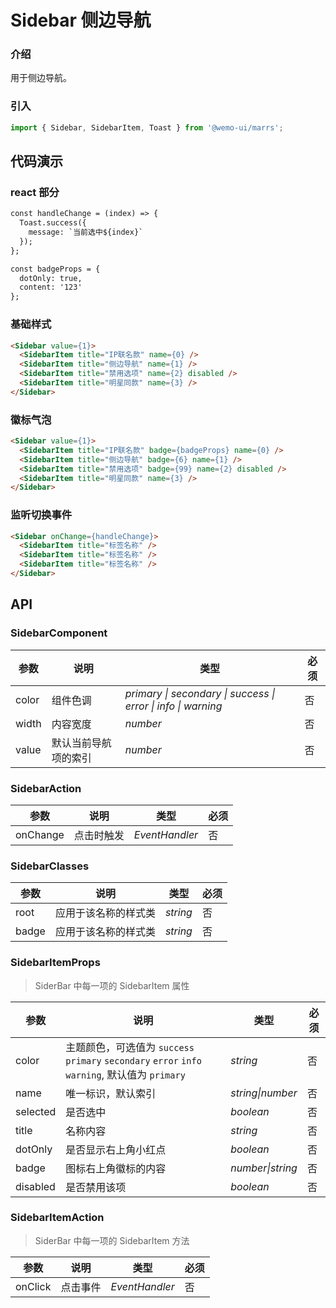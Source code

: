 # Sidebar 侧边导航

### 介绍

用于侧边导航。

### 引入

```js
import { Sidebar, SidebarItem, Toast } from '@wemo-ui/marrs';
```

## 代码演示

### react 部分

```html
const handleChange = (index) => {
  Toast.success({
    message: `当前选中${index}`
  });
};

const badgeProps = {
  dotOnly: true,
  content: '123'
};
```

### 基础样式

```html
<Sidebar value={1}>
  <SidebarItem title="IP联名款" name={0} />
  <SidebarItem title="侧边导航" name={1} />
  <SidebarItem title="禁用选项" name={2} disabled />
  <SidebarItem title="明星同款" name={3} />
</Sidebar>
```
### 徽标气泡

```html
<Sidebar value={1}>
  <SidebarItem title="IP联名款" badge={badgeProps} name={0} />
  <SidebarItem title="侧边导航" badge={6} name={1} />
  <SidebarItem title="禁用选项" badge={99} name={2} disabled />
  <SidebarItem title="明星同款" name={3} />
</Sidebar>
```
### 监听切换事件

```html
<Sidebar onChange={handleChange}>
  <SidebarItem title="标签名称" />
  <SidebarItem title="标签名称" />
  <SidebarItem title="标签名称" />
</Sidebar>
```


## API

### SidebarComponent


|参数|说明|类型|必须|
|--|--|--|--|
|color|组件色调|_primary \| secondary \| success \| error \| info \| warning_|否|
|width| 内容宽度|_number_|否|
|value| 默认当前导航项的索引|_number_|否|

### SidebarAction


|参数|说明|类型|必须|
|--|--|--|--|
|onChange| 点击时触发|_EventHandler_|否|

### SidebarClasses


|参数|说明|类型|必须|
|--|--|--|--|
|root|应用于该名称的样式类|_string_|否|
|badge|应用于该名称的样式类|_string_|否|

### SidebarItemProps

  > SiderBar 中每一项的 SidebarItem 属性
  

|参数|说明|类型|必须|
|--|--|--|--|
|color| 主题颜色，可选值为 `success` `primary` `secondary` `error` `info` `warning`, 默认值为 `primary`|_string_|否|
|name| 唯一标识，默认索引|_string\|number_|否|
|selected| 是否选中|_boolean_|否|
|title| 名称内容|_string_|否|
|dotOnly| 是否显示右上角小红点|_boolean_|否|
|badge| 图标右上角徽标的内容|_number\|string_|否|
|disabled| 是否禁用该项|_boolean_|否|

### SidebarItemAction

  > SiderBar 中每一项的 SidebarItem 方法
  

|参数|说明|类型|必须|
|--|--|--|--|
|onClick| 点击事件|_EventHandler_|否|
